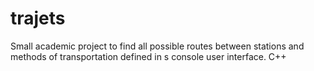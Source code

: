 # trajets
Small academic project to find all possible routes between stations and methods of transportation defined in s console user interface. C++
